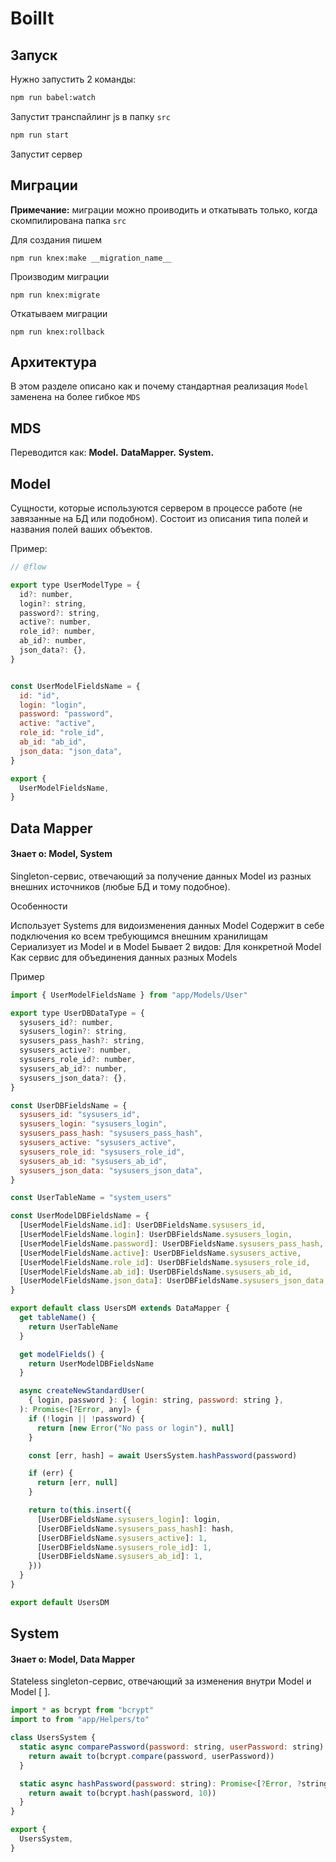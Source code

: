 # BoilIt

## Запуск

Нужно запустить 2 команды:

```bash
npm run babel:watch
```
Запустит транспайлинг js в папку `src`

```bash
npm run start
```
Запустит сервер

## Миграции

**Примечание:** миграции можно проиводить и откатывать только, когда скомпилирована папка `src`

Для создания пишем

```
npm run knex:make __migration_name__
```

Производим миграции

```
npm run knex:migrate
```

Откатываем миграции

```
npm run knex:rollback
```

## Архитектура

В этом разделе описано как и почему стандартная реализация `Model`
заменена на более гибкое `MDS`

## MDS

Переводится как: **Model.** **DataMapper.** **System.**

## Model

Сущности, которые используются сервером в процессе работе (не завязанные на БД или подобном). Состоит из описания типа полей и названия полей ваших объектов.

Пример:

```js
// @flow

export type UserModelType = {
  id?: number,
  login?: string,
  password?: string,
  active?: number,
  role_id?: number,
  ab_id?: number,
  json_data?: {},
}


const UserModelFieldsName = {
  id: "id",
  login: "login",
  password: "password",
  active: "active",
  role_id: "role_id",
  ab_id: "ab_id",
  json_data: "json_data",
}

export {
  UserModelFieldsName,
}
```

## Data Mapper
#### Знает о: Model, System

Singleton-сервис, отвечающий за получение данных Model из разных внешних источников (любые БД и тому подобное).

Особенности

Использует Systems для видоизменения данных Model
Содержит в себе подключения ко всем требующимся внешним хранилищам
Сериализует из Model и в Model
Бывает 2 видов:
Для конкретной Model
Как сервис для объединения данных разных Models

Пример

```js
import { UserModelFieldsName } from "app/Models/User"

export type UserDBDataType = {
  sysusers_id?: number,
  sysusers_login?: string,
  sysusers_pass_hash?: string,
  sysusers_active?: number,
  sysusers_role_id?: number,
  sysusers_ab_id?: number,
  sysusers_json_data?: {},
}

const UserDBFieldsName = {
  sysusers_id: "sysusers_id",
  sysusers_login: "sysusers_login",
  sysusers_pass_hash: "sysusers_pass_hash",
  sysusers_active: "sysusers_active",
  sysusers_role_id: "sysusers_role_id",
  sysusers_ab_id: "sysusers_ab_id",
  sysusers_json_data: "sysusers_json_data",
}

const UserTableName = "system_users"

const UserModelDBFieldsName = {
  [UserModelFieldsName.id]: UserDBFieldsName.sysusers_id,
  [UserModelFieldsName.login]: UserDBFieldsName.sysusers_login,
  [UserModelFieldsName.password]: UserDBFieldsName.sysusers_pass_hash,
  [UserModelFieldsName.active]: UserDBFieldsName.sysusers_active,
  [UserModelFieldsName.role_id]: UserDBFieldsName.sysusers_role_id,
  [UserModelFieldsName.ab_id]: UserDBFieldsName.sysusers_ab_id,
  [UserModelFieldsName.json_data]: UserDBFieldsName.sysusers_json_data,
}

export default class UsersDM extends DataMapper {
  get tableName() {
    return UserTableName
  }

  get modelFields() {
    return UserModelDBFieldsName
  }

  async createNewStandardUser(
    { login, password }: { login: string, password: string },
  ): Promise<[?Error, any]> {
    if (!login || !password) {
      return [new Error("No pass or login"), null]
    }

    const [err, hash] = await UsersSystem.hashPassword(password)

    if (err) {
      return [err, null]
    }

    return to(this.insert({
      [UserDBFieldsName.sysusers_login]: login,
      [UserDBFieldsName.sysusers_pass_hash]: hash,
      [UserDBFieldsName.sysusers_active]: 1,
      [UserDBFieldsName.sysusers_role_id]: 1,
      [UserDBFieldsName.sysusers_ab_id]: 1,
    }))
  }
}

export default UsersDM
```

## System
#### Знает о: Model, Data Mapper

Stateless singleton-сервис, отвечающий за изменения внутри Model и Model [ ].

```js
import * as bcrypt from "bcrypt"
import to from "app/Helpers/to"

class UsersSystem {
  static async comparePassword(password: string, userPassword: string): Promise<[?Error, ?boolean]> {
    return await to(bcrypt.compare(password, userPassword))
  }

  static async hashPassword(password: string): Promise<[?Error, ?string]> {
    return await to(bcrypt.hash(password, 10))
  }
}

export {
  UsersSystem,
}
```
